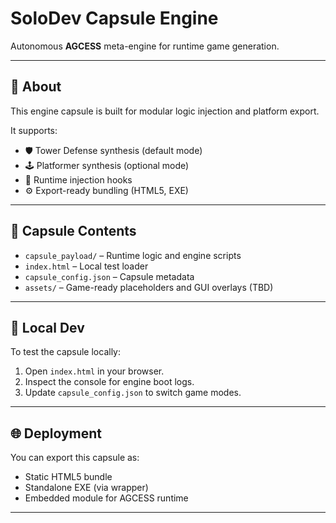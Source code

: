 # SoloDev Capsule Engine

Autonomous **AGCESS** meta-engine for runtime game generation.

---

## 🔧 About

This engine capsule is built for modular logic injection and platform export.

It supports:

- 🛡️ Tower Defense synthesis (default mode)
- 🕹️ Platformer synthesis (optional mode)
- 🔁 Runtime injection hooks
- ⚙️ Export-ready bundling (HTML5, EXE)

---

## 📁 Capsule Contents

- `capsule_payload/` – Runtime logic and engine scripts
- `index.html` – Local test loader
- `capsule_config.json` – Capsule metadata
- `assets/` – Game-ready placeholders and GUI overlays (TBD)

---

## 🧪 Local Dev

To test the capsule locally:
1. Open `index.html` in your browser.
2. Inspect the console for engine boot logs.
3. Update `capsule_config.json` to switch game modes.

---

## 🌐 Deployment

You can export this capsule as:
- Static HTML5 bundle
- Standalone EXE (via wrapper)
- Embedded module for AGCESS runtime

---
